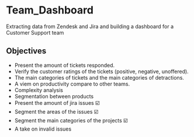# Team_Dashboard
Extracting data from Zendesk and Jira and building a dashboard for a Customer Support team

## Objectives
- Present the amount of tickets responded.
- Verify the customer ratings of the tickets (positive, negative, unoffered).
- The main categories of tickets and the main categories of detractions.
- A viem on productivity compare to other teams.
- Complexity analysis
- Segmentation between products
- Present the amount of jira issues ☑️
- Segment the areas of the issues ☑️
- Segment the main categories of the projects ☑️
- A take on invalid issues
